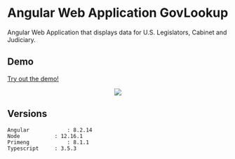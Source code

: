 # Angular Web Application GovLookup 

Angular Web Application that displays data for U.S. Legislators, Cabinet and Judiciary.
 
## Demo
<a href="https://www.govlookup.mobdemo.org" rel="nofollow">Try out the demo!</a>
<p align="center">    
    <img src="http://www.govlookup.mobdemo.org//images//screencapture-govlookup-mobdemo-org.png" />   
 </p>


## Versions
 ```
 Angular			: 8.2.14 
 Node			: 12.16.1
 Primeng			: 8.1.1
 Typescript		: 3.5.3

 ```